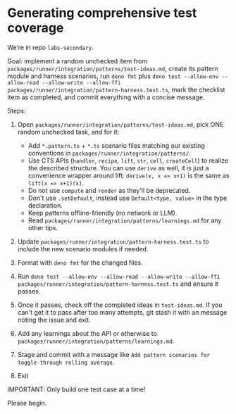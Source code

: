 # Generating comprehensive test coverage

We’re in repo `labs-secondary`.

Goal: implement a random unchecked item from
`packages/runner/integration/patterns/test-ideas.md`, create its pattern module
and harness scenarios, run `deno fmt` plus
`deno test --allow-env --allow-read --allow-write --allow-ffi packages/runner/integration/pattern-harness.test.ts`,
mark the checklist item as completed, and commit everything with a concise
message.

Steps:

1. Open `packages/runner/integration/patterns/test-ideas.md`, pick ONE random
   unchecked task, and for it:
   - Add `*.pattern.ts` + `*.ts` scenario files matching our existing
     conventions in `packages/runner/integration/patterns/`.
   - Use CTS APIs (`handler`, `recipe`, `lift`, `str`, `cell`, `createCell`) to
     realize the described structure. You can use `derive` as well, it is just a
     convenience wrapper around lift: `derive(x, x => x+1)` is the same as
     `lift(x => x+1)(x)`.
   - Do not use `compute` and `render` as they'll be deprecated.
   - Don't use `.setDefault`, instead use `Default<type, value>` in the type
     declaration.
   - Keep patterns offline-friendly (no network or LLM).
   - Read `packages/runner/integration/patterns/learnings.md` for any other
     tips.

2. Update `packages/runner/integration/pattern-harness.test.ts` to include the
   new scenario modules if needed.

3. Format with `deno fmt` for the changed files.

4. Run
   `deno test --allow-env --allow-read --allow-write --allow-ffi packages/runner/integration/pattern-harness.test.ts`
   and ensure it passes.

5. Once it passes, check off the completed ideas in `test-ideas.md`. If you
   can't get it to pass after too many attempts, git stash it with an message
   noting the issue and exit.

6. Add any learnings about the API or otherwise to
   `packages/runner/integration/patterns/learnings.md`.

7. Stage and commit with a message like
   `Add pattern scenarios for toggle through rolling average`.

8. Exit

IMPORTANT: Only build one test case at a time!

Please begin.
